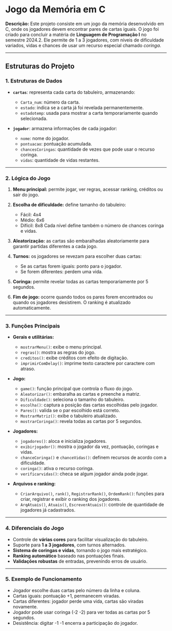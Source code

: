# Jogo da Memória em C

**Descrição:**
Este projeto consiste em um jogo da memória desenvolvido em C, onde os jogadores devem encontrar pares de cartas iguais. O jogo foi criado para concluir a matéria de **Linguagem de Programação I** no semestre 2024.2. Ele permite de 1 a 3 jogadores, com níveis de dificuldade variados, vidas e chances de usar um recurso especial chamado *coringa*.

---

## Estruturas do Projeto

### 1. Estruturas de Dados

* **`cartas`**: representa cada carta do tabuleiro, armazenando:

  * `Carta_num`: número da carta.
  * `estado`: indica se a carta já foi revelada permanentemente.
  * `estadotemp`: usada para mostrar a carta temporariamente quando selecionada.
* **`jogador`**: armazena informações de cada jogador:

  * `nome`: nome do jogador.
  * `pontuacao`: pontuação acumulada.
  * `chancesCoringas`: quantidade de vezes que pode usar o recurso coringa.
  * `vidas`: quantidade de vidas restantes.

---

### 2. Lógica do Jogo

1. **Menu principal:** permite jogar, ver regras, acessar ranking, créditos ou sair do jogo.
2. **Escolha de dificuldade:** define tamanho do tabuleiro:

   * Fácil: 4x4
   * Médio: 6x6
   * Difícil: 8x8
     Cada nível define também o número de chances coringa e vidas.
3. **Aleatorização:** as cartas são embaralhadas aleatoriamente para garantir partidas diferentes a cada jogo.
4. **Turnos:** os jogadores se revezam para escolher duas cartas:

   * Se as cartas forem iguais: ponto para o jogador.
   * Se forem diferentes: perdem uma vida.
5. **Coringa:** permite revelar todas as cartas temporariamente por 5 segundos.
6. **Fim de jogo:** ocorre quando todos os pares forem encontrados ou quando os jogadores desistirem. O ranking é atualizado automaticamente.

---

### 3. Funções Principais

* **Gerais e utilitárias:**

  * `mostrarMenu()`: exibe o menu principal.
  * `regras()`: mostra as regras do jogo.
  * `creditos()`: exibe créditos com efeito de digitação.
  * `imprimirComDelay()`: imprime texto caractere por caractere com atraso.

* **Jogo:**

  * `game()`: função principal que controla o fluxo do jogo.
  * `Aleatorizar()`: embaralha as cartas e preenche a matriz.
  * `Dificuldade()`: seleciona o tamanho do tabuleiro.
  * `escolha()`: captura a posição das cartas escolhidas pelo jogador.
  * `Pares()`: valida se o par escolhido está correto.
  * `MostrarMatriz()`: exibe o tabuleiro atualizado.
  * `mostrarCoringa()`: revela todas as cartas por 5 segundos.

* **Jogadores:**

  * `jogadores()`: aloca e inicializa jogadores.
  * `exibirjogador()`: mostra o jogador da vez, pontuação, coringas e vidas.
  * `chanceCoringa()` e `chanceVidas()`: definem recursos de acordo com a dificuldade.
  * `coringa()`: ativa o recurso coringa.
  * `verificarvidas()`: checa se algum jogador ainda pode jogar.

* **Arquivos e ranking:**

  * `CriarArquivo()`, `rank()`, `RegistrarRank()`, `OrdemRank()`: funções para criar, registrar e exibir o ranking dos jogadores.
  * `ArqAtuais()`, `Atuais()`, `EscreverAtuais()`: controle de quantidade de jogadores já cadastrados.

---

### 4. Diferenciais do Jogo

* Controle de **várias cores** para facilitar visualização do tabuleiro.
* Suporte para **1 a 3 jogadores**, com turnos alternados.
* **Sistema de coringas e vidas**, tornando o jogo mais estratégico.
* **Ranking automático** baseado nas pontuações finais.
* **Validações robustas** de entradas, prevenindo erros de usuário.

---

### 5. Exemplo de Funcionamento

* Jogador escolhe duas cartas pelo número da linha e coluna.
* Cartas iguais: pontuação +1, permanecem viradas.
* Cartas diferentes: jogador perde uma vida, cartas são viradas novamente.
* Jogador pode usar coringa (-2 -2) para ver todas as cartas por 5 segundos.
* Desistência: digitar -1 -1 encerra a participação do jogador.
